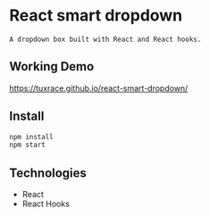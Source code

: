# React smart dropdown
    A dropdown box built with React and React hooks.

## Working Demo
https://tuxrace.github.io/react-smart-dropdown/

## Install

```bash
npm install
npm start
```

## Technologies
 - React
 - React Hooks

